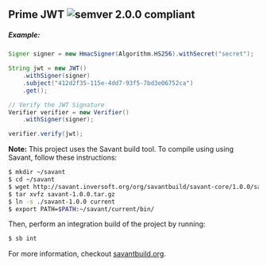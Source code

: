 ## Prime JWT ![semver 2.0.0 compliant](http://img.shields.io/badge/semver-2.0.0-brightgreen.svg?style=flat-square)

##### Example:

```java
Signer signer = new HmacSigner(Algorithm.HS256).withSecret("secret");

String jwt = new JWT()
    .withSigner(signer)
    .subject("412d2f35-115e-4dd7-93f5-7bd3e06752ca")
    .get();

// Verify the JWT Signature
Verifier verifier = new Verifier()
    .withSigner(signer);

verifier.verify(jwt);
```

**Note:** This project uses the Savant build tool. To compile using using Savant, follow these instructions:

```bash
$ mkdir ~/savant
$ cd ~/savant
$ wget http://savant.inversoft.org/org/savantbuild/savant-core/1.0.0/savant-1.0.0.tar.gz
$ tar xvfz savant-1.0.0.tar.gz
$ ln -s ./savant-1.0.0 current
$ export PATH=$PATH:~/savant/current/bin/
```

Then, perform an integration build of the project by running:
```bash
$ sb int
```

For more information, checkout [savantbuild.org](http://savantbuild.org/).
